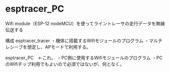 # esptracer_PC
Wifi module（ESP-12 nodeMCU）を使ってライントレーサの走行データを無線伝送する

構成
esptracer_tracer
  ・機体に搭載するWifiモジュールのプログラム
  ・マルチレシーブを想定し、APモードで利用する。

esptracer_PC　←これ。
  ・PC側に使用するWifiモジュールのプログラム
  ・PCのWifiチップ利用でもよいので必須ではないが、何となく。
